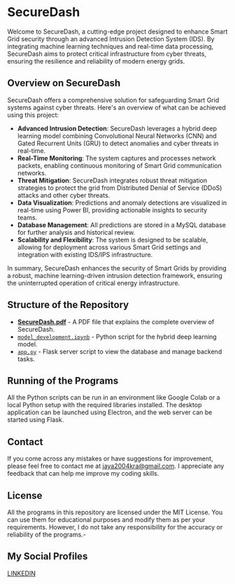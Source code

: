 # SecureDash

Welcome to SecureDash, a cutting-edge project designed to enhance Smart Grid security through an advanced Intrusion Detection System (IDS). By integrating machine learning techniques and real-time data processing, SecureDash aims to protect critical infrastructure from cyber threats, ensuring the resilience and reliability of modern energy grids.

## Overview on SecureDash

SecureDash offers a comprehensive solution for safeguarding Smart Grid systems against cyber threats. Here's an overview of what can be achieved using this project:

- **Advanced Intrusion Detection**: SecureDash leverages a hybrid deep learning model combining Convolutional Neural Networks (CNN) and Gated Recurrent Units (GRU) to detect anomalies and cyber threats in real-time.
- **Real-Time Monitoring**: The system captures and processes network packets, enabling continuous monitoring of Smart Grid communication networks.
- **Threat Mitigation**: SecureDash integrates robust threat mitigation strategies to protect the grid from Distributed Denial of Service (DDoS) attacks and other cyber threats.
- **Data Visualization**: Predictions and anomaly detections are visualized in real-time using Power BI, providing actionable insights to security teams.
- **Database Management**: All predictions are stored in a MySQL database for further analysis and historical review.
- **Scalability and Flexibility**: The system is designed to be scalable, allowing for deployment across various Smart Grid settings and integration with existing IDS/IPS infrastructure.

In summary, SecureDash enhances the security of Smart Grids by providing a robust, machine learning-driven intrusion detection framework, ensuring the uninterrupted operation of critical energy infrastructure.

## Structure of the Repository

- [**SecureDash.pdf**](https://github.com/fromjyce/SecureDash/blob/main/Presentations/SecureDash/main.pdf) - A PDF file that explains the complete overview of SecureDash.
- [`model_development.ipynb`](https://github.com/fromjyce/SecureDash/blob/main/scripts/model_development.ipynb) - Python script for the hybrid deep learning model.
- [`app.py`](https://github.com/fromjyce/SecureDash/blob/main/database-app/app.py) - Flask server script to view the database and manage backend tasks.

## Running of the Programs

All the Python scripts can be run in an environment like Google Colab or a local Python setup with the required libraries installed. The desktop application can be launched using Electron, and the web server can be started using Flask.

## Contact

If you come across any mistakes or have suggestions for improvement, please feel free to contact me at [jaya2004kra@gmail.com](mailto:jaya2004kra@gmail.com). I appreciate any feedback that can help me improve my coding skills.

## License

All the programs in this repository are licensed under the MIT License. You can use them for educational purposes and modify them as per your requirements. However, I do not take any responsibility for the accuracy or reliability of the programs.-

## My Social Profiles

[LINKEDIN](https://www.linkedin.com/in/jayashrek/)

